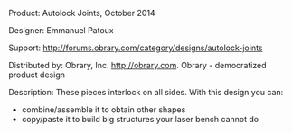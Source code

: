 Product: Autolock Joints, October 2014

Designer: Emmanuel Patoux

Support:  http://forums.obrary.com/category/designs/autolock-joints

Distributed by:  Obrary, Inc.  http://obrary.com.  Obrary - democratized product design

Description:
These pieces interlock on all sides.  With this design you can:
- combine/assemble it to obtain other shapes 
- copy/paste it to build big structures your laser bench cannot do